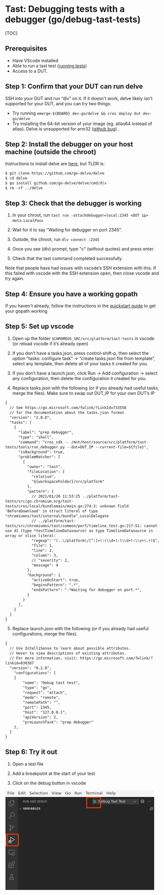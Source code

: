 # Tast: Debugging tests with a debugger (go/debug-tast-tests)

[TOC]

## Prerequisites

* Have VScode installed
* Able to run a tast test ([running tests](running_tests.md))
* Access to a DUT.

## Step 1: Confirm that your DUT can run delve

SSH into your DUT and run “dlv” on it. If it doesn't work, delve likely isn't supported for your DUT, and you can try two things:
* Try running `emerge-${BOARD} dev-go/delve && cros deploy dut dev-go/delve`
* Try installing the 64-bit version of your image (eg. atlas64 instead of atlas). Delve is unsupported for arm32 ([github bug](http://github.com/go-delve/delve/issues/2051))..

## Step 2: Install the debugger on your host machine (outside the chroot)
Instructions to install delve are [here](https://github.com/go-delve/delve/blob/HEAD/Documentation/installation/README.md), but TLDR is:
```
$ git clone https://github.com/go-delve/delve
$ cd delve
$ go install github.com/go-delve/delve/cmd/dlv
$ rm -rf ../delve
```

## Step 3: Check that the debugger is working
1) In your chroot, run `tast run -attachdebugger=local:2345 <DUT ip> meta.LocalPass`

2) Wait for it to say “Waiting for debugger on port 2345”.

3) Outside, the chroot, run `dlv connect :2345`

4) Once you see (dlv) prompt, type "c" (without quotes) and press enter.

5) Check that the tast command completed successfully

Note that people have had issues with vscode’s SSH extension with this. If this failed with vscode with the SSH extension open, then close vscode and try again.

## Step 4: Ensure you have a working gopath
If you haven't already, follow the instructions in the [quickstart guide](quickstart.md#ide) to get your gopath working

## Step 5: Set up vscode
1) Open up the folder `$CHROMEOS_SRC/src/platform/tast-tests` in vscode (or reload vscode if it’s already open)

2) If you don’t have a tasks.json, press control-shift-p, then select the option “tasks: configure task” -> “create tasks.json file from template”, select any template, then delete all of your tasks it created for you.

3) If you don't have a launch.json, click Run -> Add configuration -> select any configuration, then delete the configuration it created for you.

4) Replace tasks.json with the following (or if you already had useful tasks, merge the files). Make sure to swap out DUT_IP for your own DUT’s IP
```
{
  // See https://go.microsoft.com/fwlink/?LinkId=733558
  // for the documentation about the tasks.json format
  "version": "2.0.0",
  "tasks": [
    {
      "label": "prep debugger",
      "type": "shell",
      "command": "cros_sdk -- /mnt/host/source/src/platform/tast-tests/tools/run_debugger.py --dut=DUT_IP --current-file=${file}",
      "isBackground": true,
      "problemMatcher": [
        {
          "owner": "tast",
          "fileLocation": [
            "relative",
            "${workspaceFolder}/src/platform"
          ],
          "pattern": {
            // 2021/01/20 11:53:25 ../platform/tast-tests/src/go.chromium.org/tast-tests/cros/local/bundlemain/main.go:274:3: unknown field 'BeforeDownload' in struct literal of type "chromiumos/tast/internal/bundle".LocalDelegate
            // ../platform/tast-tests/src/chromiumos/tast/common/perf/timeline_test.go:217:51: cannot use d1 (type *testTimelineDatasource) as type TimelineDatasource in array or slice literal:
            "regexp": "(..\/platform\/[^:]+):(\\d+):(\\d+):\\s+(.+)$",
            "file": 1,
            "line": 2,
            "column": 3,
            // "severity": 2,
            "message": 4
          },
          "background": {
            "activeOnStart": true,
            "beginsPattern": ".*",
            "endsPattern": ".*Waiting for debugger on port.*",
          }
        }
      ],
    }
  ]
}
```

5) Replace launch.json with the following (or if you already had useful configurations, merge the files).
```
{
  // Use IntelliSense to learn about possible attributes.
  // Hover to view descriptions of existing attributes.
  // For more information, visit: https://go.microsoft.com/fwlink/?linkid=830387
  "version": "0.2.0",
    "configurations": [
    {
        "name": "Debug tast test",
        "type": "go",
        "request": "attach",
        "mode": "remote",
        "remotePath": "",
        "port": 2345,
        "host": "127.0.0.1",
        "apiVersion": 2,
        "preLaunchTask": "prep debugger"
    },
  ]
}
```

## Step 6: Try it out
1) Open a test file

2) Add a breakpoint at the start of your test

3) Click on the debug button in vscode

![debug button](images/vscode-debug.png)
